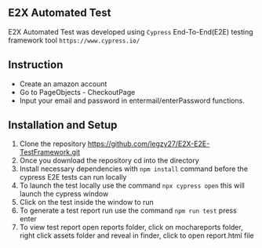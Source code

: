 ## E2X Automated Test

E2X Automated Test was developed using `Cypress` End-To-End(E2E) testing framework tool
`https://www.cypress.io/`


## Instruction
* Create an amazon account
* Go to PageObjects - CheckoutPage
* Input your email and password in  entermail/enterPassword functions.



## Installation and Setup

1. Clone the repository https://github.com/legzy27/E2X-E2E-TestFramework.git
2. Once you download the repository cd into the directory 
3. Install necessary dependencies with `npm install` command before the cypress E2E tests can run locally
4. To launch the test locally use the command `npx cypress open` this will launch the cypress  window 
5. Click on the test inside the window to run
6. To generate a test report run use the command `npm run test` press enter
6. To view test report open reports folder, click on mochareports folder, right click assets folder and reveal in finder, click to open report.html file



